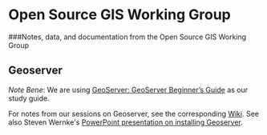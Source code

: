 # Open Source GIS Working Group
###Notes, data, and documentation from the Open Source GIS Working Group

## Geoserver

*Note Bene*: We are using [GeoServer: GeoServer Beginner’s Guide](http://site.ebrary.com.proxy.library.vanderbilt.edu/lib/vanderbilt/detail.action?docID=10672324) as our study guide.

For notes from our sessions on Geoserver, see the corresponding [Wiki](https://github.com/HeardLibrary/open-source-gis/wiki/geoserver). See also Steven Wernke's [PowerPoint presentation on installing Geoserver](https://github.com/HeardLibrary/open-source-gis/blob/master/geoserver/Geoserver_installation.pptx).
